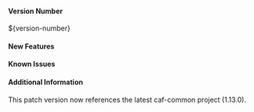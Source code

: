 #### Version Number
${version-number}

#### New Features

#### Known Issues

#### Additional Information
This patch version now references the latest caf-common project (1.13.0).